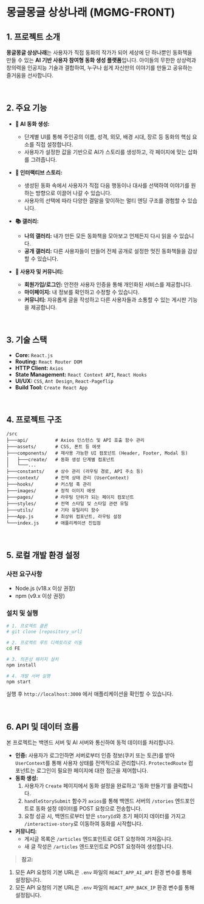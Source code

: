 # 몽글몽글 상상나래 (MGMG-FRONT)

## 1. 프로젝트 소개

**몽글몽글 상상나래**는 사용자가 직접 동화의 작가가 되어 세상에 단 하나뿐인 동화책을 만들 수 있는 **AI 기반 사용자 참여형 동화 생성 플랫폼**입니다. 아이들의 무한한 상상력과 창의력을 인공지능 기술과 결합하여, 누구나 쉽게 자신만의 이야기를 만들고 공유하는 즐거움을 선사합니다.

<br>

## 2. 주요 기능

- **🎨 AI 동화 생성:**
  - 단계별 UI를 통해 주인공의 이름, 성격, 외모, 배경 시대, 장르 등 동화의 핵심 요소를 직접 설정합니다.
  - 사용자가 설정한 값을 기반으로 AI가 스토리를 생성하고, 각 페이지에 맞는 삽화를 그려줍니다.

- **📖 인터랙티브 스토리:**
  - 생성된 동화 속에서 사용자가 직접 다음 행동이나 대사를 선택하여 이야기를 원하는 방향으로 이끌어 나갈 수 있습니다.
  - 사용자의 선택에 따라 다양한 결말을 맞이하는 멀티 엔딩 구조를 경험할 수 있습니다.

- **📚 갤러리:**
  - **나의 갤러리:** 내가 만든 모든 동화책을 모아보고 언제든지 다시 읽을 수 있습니다.
  - **공개 갤러리:** 다른 사용자들이 만들어 전체 공개로 설정한 멋진 동화책들을 감상할 수 있습니다.

- **👥 사용자 및 커뮤니티:**
  - **회원가입/로그인:** 안전한 사용자 인증을 통해 개인화된 서비스를 제공합니다.
  - **마이페이지:** 내 정보를 확인하고 수정할 수 있습니다.
  - **커뮤니티:** 자유롭게 글을 작성하고 다른 사용자들과 소통할 수 있는 게시판 기능을 제공합니다.

<br>

## 3. 기술 스택

- **Core:** `React.js`
- **Routing:** `React Router DOM`
- **HTTP Client:** `Axios`
- **State Management:** `React Context API`, `React Hooks`
- **UI/UX:** `CSS`, `Ant Design`, `React-Pageflip`
- **Build Tool:** `Create React App`

<br>

## 4. 프로젝트 구조

```
/src
├───api/          # Axios 인스턴스 및 API 호출 함수 관리
├───assets/       # CSS, 폰트 등 에셋
├───components/   # 재사용 가능한 UI 컴포넌트 (Header, Footer, Modal 등)
│   ├───create/   # 동화 생성 단계별 컴포넌트
│   └───...
├───constants/    # 상수 관리 (라우팅 경로, API 주소 등)
├───context/      # 전역 상태 관리 (UserContext)
├───hooks/        # 커스텀 훅 관리
├───images/       # 정적 이미지 에셋
├───pages/        # 라우팅 단위가 되는 페이지 컴포넌트
├───styles/       # 전역 스타일 및 스타일 관련 유틸
├───utils/        # 기타 유틸리티 함수
├───App.js        # 최상위 컴포넌트, 라우팅 설정
└───index.js      # 애플리케이션 진입점
```

<br>

## 5. 로컬 개발 환경 설정

### 사전 요구사항
- Node.js (v18.x 이상 권장)
- npm (v9.x 이상 권장)

### 설치 및 실행
```bash
# 1. 프로젝트 클론
# git clone [repository_url]

# 2. 프로젝트 루트 디렉토리로 이동
cd FE

# 3. 의존성 패키지 설치
npm install

# 4. 개발 서버 실행
npm start
```
실행 후 `http://localhost:3000` 에서 애플리케이션을 확인할 수 있습니다.

<br>

## 6. API 및 데이터 흐름

본 프로젝트는 백엔드 서버 및 AI 서버와 통신하여 동적 데이터를 처리합니다.

- **인증:** 사용자가 로그인하면 서버로부터 인증 정보(쿠키 또는 토큰)를 받아 `UserContext`를 통해 사용자 상태를 전역적으로 관리합니다. `ProtectedRoute` 컴포넌트는 로그인이 필요한 페이지에 대한 접근을 제어합니다.
- **동화 생성:**
  1. 사용자가 `Create` 페이지에서 동화 설정을 완료하고 '동화 만들기'를 클릭합니다.
  2. `handleStorySubmit` 함수가 `axios`를 통해 백엔드 서버의 `/stories` 엔드포인트로 동화 설정 데이터를 POST 요청으로 전송합니다.
  3. 요청 성공 시, 백엔드로부터 받은 `storyId`와 초기 페이지 데이터를 가지고 `/interactive-story`로 이동하여 동화를 시작합니다.
- **커뮤니티:**
  - 게시글 목록은 `/articles` 엔드포인트로 GET 요청하여 가져옵니다.
  - 새 글 작성은 `/articles` 엔드포인트로 POST 요청하여 생성합니다.

> **참고:** 
  1. 모든 API 요청의 기본 URL은 `.env` 파일의 `REACT_APP_AI_API` 환경 변수를 통해 설정됩니다.
  2. 모든 API 요청의 기본 URL은 `.env` 파일의 `REACT_APP_BACK_IP` 환경 변수를 통해 설정됩니다.

